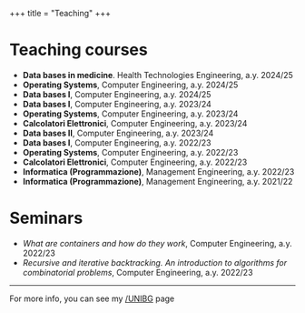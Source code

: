 +++
title = "Teaching"
+++
# Teaching courses

- **Data bases in medicine**. Health Technologies Engineering, a.y. 2024/25
- **Operating Systems**, Computer Engineering, a.y. 2024/25
- **Data bases I**, Computer Engineering, a.y. 2024/25
- **Data bases I**, Computer Engineering, a.y. 2023/24
- **Operating Systems**, Computer Engineering, a.y. 2023/24
- **Calcolatori Elettronici**, Computer Engineering, a.y. 2023/24
- **Data bases II**, Computer Engineering, a.y. 2023/24
- **Data bases I**, Computer Engineering, a.y. 2022/23
- **Operating Systems**, Computer Engineering, a.y. 2022/23
- **Calcolatori Elettronici**, Computer Engineering, a.y. 2022/23
- **Informatica (Programmazione)**, Management Engineering, a.y. 2022/23
- **Informatica (Programmazione)**, Management Engineering, a.y. 2021/22

# Seminars

- *What are containers and how do they work*, Computer Engineering, a.y. 2022/23
- *Recursive and iterative backtracking. An introduction to algorithms for combinatorial problems*, Computer Engineering, a.y. 2022/23

<hr>

For more info, you can see my [/UNIBG](https://cs.unibg.it/abbadini/) page
